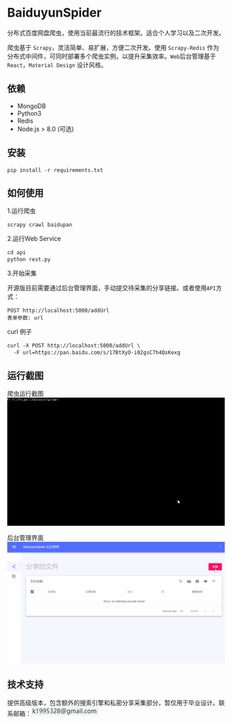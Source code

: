 # BaiduyunSpider
分布式百度网盘爬虫，使用当前最流行的技术框架。适合个人学习以及二次开发。

爬虫基于 `Scrapy`，灵活简单、易扩展，方便二次开发。使用 `Scrapy-Redis` 作为分布式中间件，可同时部署多个爬虫实例，以提升采集效率。`Web`后台管理基于`React`，`Material Design` 设计风格。 


## 依赖 
- MongoDB
- Python3
- Redis
- Node.js > 8.0 (可选) 

## 安装 

```
pip install -r requirements.txt
```

## 如何使用 

1.运行爬虫 

```
scrapy crawl baidupan
```

2.运行Web Service 

```
cd api
python rest.py
```

3.开始采集 

开源版目前需要通过后台管理界面，手动提交待采集的分享链接。或者使用`API`方式：

```
POST http://localhost:5000/addUrl
表单参数: url
```

curl 例子

```
curl -X POST http://localhost:5000/addUrl \
  -F url=https://pan.baidu.com/s/17BtXyO-i02gsC7h4QsKexg
```



## 运行截图

爬虫运行截图 
![crawl](screenshot/crawl.gif)



后台管理界面 
![admin](screenshot/admin.gif)


## 技术支持
提供高级版本，包含额外的搜索引擎和私密分享采集部分，暂仅用于毕业设计。联系邮箱：![](screenshot/email.png)